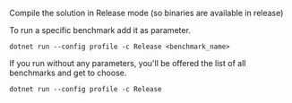 Compile the solution in Release mode (so binaries are available in release)

To run a specific benchmark add it as parameter.
```
dotnet run --config profile -c Release <benchmark_name>
```

If you run without any parameters, you'll be offered the list of all benchmarks and get to choose.
```
dotnet run --config profile -c Release
```